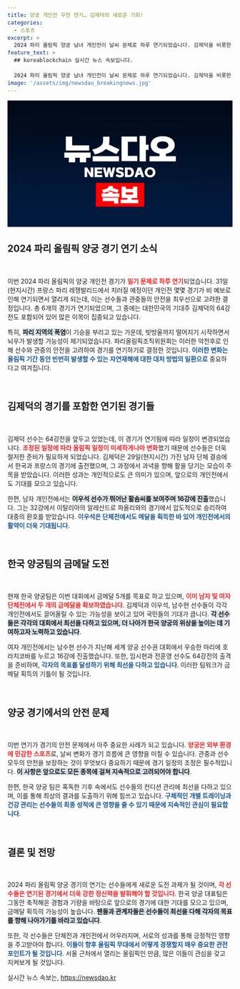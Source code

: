```yaml
---
title: 양궁 개인전 우천 연기… 김제덕의 새로운 기회!
categories:
  - 스포츠
excerpt: >
  2024 파리 올림픽 양궁 남녀 개인전이 날씨 문제로 하루 연기되었습니다. 김제덕을 비롯한 한국 대표팀 선수들이 메달을 향한 도전에 더욱 집중할 수 있는 기회가 생겼습니다!
feature_text: >
  ## koreablockchain 실시간 뉴스 속보입니다.

  2024 파리 올림픽 양궁 남녀 개인전이 날씨 문제로 하루 연기되었습니다. 김제덕을 비롯한 한국 대표팀 선수들이 메달을 향한 도전에 더욱 집중할 수 있는 기회가 생겼습니다!
image: '/assets/img/newsdao_breakingnews.jpg'
---
```


<p><img src="/assets/img/newsdao_breakingnews.jpg" alt="koreablockchain 속보" /></p>

<h2 data-ke-size="size26">2024 파리 올림픽 양궁 경기 연기 소식</h2>

<p data-ke-size="size16">&nbsp;</p>

<p>이번 2024 파리 올림픽의 양궁 개인전 경기가 <b><span style="color: #ee2323;">일기 문제로 하루 연기</span></b>되었습니다. 31일(현지시간) 프랑스 파리 레쟁발리드에서 치러질 예정이던 개인전 몇몇 경기가 비 예보로 인해 연기되면서 열리게 되는데, 이는 선수들과 관중들의 안전을 최우선으로 고려한 결정입니다. 총 6개의 경기가 연기되었으며, 그 중에는 대한민국의 기대주 김제덕의 64강전도 포함되어 있어 많은 이목이 집중되고 있습니다.</p>

<p>특히, <b><span style="background-color: #21538527;">파리 지역의 폭염</span></b>이 기승을 부리고 있는 가운데, 빗방울까지 떨어지기 시작하면서 뇌우가 발생할 가능성이 제기되었습니다. 파리올림픽조직위원회는 이러한 악천후로 인해 선수와 관중의 안전을 고려하여 경기를 연기하기로 결정한 것입니다. <b><span style="color: #1a5490;">이러한 변화는 올림픽 기간 동안 빈번히 발생할 수 있는 자연재해에 대한 대처 방법의 일환으로</span></b> 중요하다고 여겨집니다. </p>

<p data-ke-size="size16">&nbsp;</p>

<h2 data-ke-size="size26">김제덕의 경기를 포함한 연기된 경기들</h2>

<p data-ke-size="size16">&nbsp;</p>

<p>김제덕 선수는 64강전을 앞두고 있었는데, 이 경기가 연기됨에 따라 일정이 변경되었습니다. <b><span style="color: #ee2323;">조정된 일정에 따라 올림픽 일정이 미세하게나마 변화</span></b>했기 때문에 선수들은 더욱 철저한 준비가 필요하게 되었습니다. 김제덕은 29일(현지시간) 가진 남자 단체 결승에서 한국과 프랑스의 경기에 출전했으며, 그 과정에서 과녁을 향해 활을 당기는 모습이 주목을 받았습니다. 이러한 성과는 개인적으로도 큰 의미가 있으며, 앞으로의 개인전에서도 기대를 모으고 있습니다.</p>

<p>한편, 남자 개인전에서는 <b><span style="background-color: #21538527;">이우석 선수가 뛰어난 활솜씨를 보여주며 16강에 진출</span></b>했습니다. 그는 32강에서 이탈리아의 알레산드로 파올리와의 경기에서 압도적으로 승리하여 대중의 환호를 받았습니다. <b><span style="color: #1a5490;">이우석은 단체전에서도 메달을 획득한 바 있어 개인전에서의 활약이 더욱 기대됩니다</span></b>.</p>

<p data-ke-size="size16">&nbsp;</p>

<h2 data-ke-size="size26">한국 양궁팀의 금메달 도전</h2>

<p data-ke-size="size16">&nbsp;</p>

<p>현재 한국 양궁팀은 이번 대회에서 금메달 5개를 목표로 하고 있으며, <b><span style="color: #ee2323;">이미 남자 및 여자 단체전에서 두 개의 금메달을 확보하였습니다</span></b>. 김제덕과 이우석, 남수현 선수들이 각각 개인전에서도 끌어올릴 수 있는 가능성을 보이고 있어 국민들의 기대가 큽니다. <b><span style="background-color: #21538527;">각 선수들은 각각의 대회에서 최선을 다하고 있으며, 더 나아가 한국 양궁의 위상을 높이는 데 기여하고자 노력하고 있습니다</span></b>.</p>

<p>여자 개인전에서는 남수현 선수가 지난해 세계 양궁 선수권 대회에서 우승한 마리에 호라치코바를 누르고 16강에 진출했습니다. 또한, 임시현과 전훈영 선수도 64강전의 출격을 준비하며, <b><span style="color: #1a5490;">각자의 목표를 달성하기 위해 최선을 다하고 있습니다</span></b>. 이러한 팀워크가 금메달 획득의 기틀이 될 것입니다.</p>

<p data-ke-size="size16">&nbsp;</p>

<h2 data-ke-size="size26">양궁 경기에서의 안전 문제</h2>

<p data-ke-size="size16">&nbsp;</p>

<p>이번 연기가 경기의 안전 문제에서 아주 중요한 사례가 되고 있습니다. <b><span style="color: #ee2323;">양궁은 외부 환경에 민감한 스포츠</span></b>로, 날씨 변화가 경기 흐름에 큰 영향을 미칠 수 있습니다. 관중과 선수 모두의 안전을 보장하는 것이 무엇보다 중요하기 때문에 경기 일정의 조정은 필수적입니다. <b><span style="background-color: #21538527;">이 사항은 앞으로도 모든 종목에 걸쳐 지속적으로 고려되어야 합니다</span></b>.</p>

<p>한편, 한국 양궁 팀은 혹독한 기후 속에서도 선수들의 컨디션 관리에 최선을 다하고 있으며, 이를 통해 최상의 결과를 도출하기 위해 힘쓰고 있습니다. <b><span style="color: #1a5490;">구체적인 개별 트레이닝과 건강 관리는 선수들의 최종 성적에 큰 영향을 줄 수 있기 때문에 지속적인 관심이 필요합니다</span></b>.</p>

<p data-ke-size="size16">&nbsp;</p>

<h2 data-ke-size="size26">결론 및 전망</h2>

<p data-ke-size="size16">&nbsp;</p>

<p>2024 파리 올림픽 양궁 경기의 연기는 선수들에게 새로운 도전 과제가 될 것이며, <b><span style="color: #ee2323;">각 선수들은 연기된 경기에서 더욱 강한 정신력을 발휘해야 할 것입니다</span></b>. 한국 양궁 대표팀은 그동안 축적해온 경험과 기량을 바탕으로 앞으로의 경기에 대한 기대를 모으고 있으며, 금메달 획득의 가능성이 높습니다. <b><span style="background-color: #21538527;">팬들과 관계자들은 선수들이 최선을 다해 각자의 목표를 향해 나아가기를 바라고 있습니다</span></b>.</p>

<p>또한, 각 선수들은 단체전과 개인전에서 어우러지며, 서로의 성과를 통해 긍정적인 영향을 주고받아야 합니다. <b><span style="color: #1a5490;">이들이 향후 올림픽 무대에서 어떻게 경쟁할지 매우 중요한 관전 포인트가 될 것입니다</span></b>. 서울 근처에서 열리는 올림픽인 만큼, 많은 이들이 관심을 갖고 지켜보게 될 것입니다.</p>
실시간 뉴스 속보는, <a href="https://newsdao.kr" rel="dofollow">https://newsdao.kr</a>


